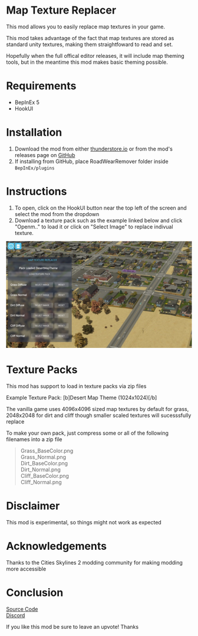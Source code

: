 # Map Texture Replacer

This mod allows you to easily replace map textures in your game.

This mod takes advantage of the fact that map textures are stored as standard unity textures, making them straightfoward to read and set. 

Hopefully when the full offical editor releases, it will include map theming tools, but in the meantime this mod makes basic theming possible.

# Requirements
- BepInEx 5
- HookUI

# Installation
1) Download the mod from either [thunderstore.io](https://thunderstore.io/c/cities-skylines-ii/p/Cgameworld/MapTextureReplacer) or from the mod's releases page on [GitHub](https://github.com/Cgameworld/MapTextureReplacer/releases) 
2) If installing from GitHub, place RoadWearRemover folder inside `BepInEx/plugins` 

# Instructions

1. To open, click on the HookUI button near the top left of the screen and select the mod from the dropdown
2. Download a texture pack such as the example linked below and click "Openm.." to load it or click on "Select Image" to replace indivual texture. 

![Mod Window Opened](/screenshot.jpg)

# Texture Packs

This mod has support to load in texture packs via zip files 

Example Texture Pack: [b]Desert Map Theme (1024x1024)[/b]

The vanilla game uses 4096x4096 sized map textures by default for grass, 2048x2048 for dirt and cliff though smaller scaled textures will sucesssfully replace

To make your own pack, just compress some or all of the following filenames into a zip file

>Grass_BaseColor.png   
Grass_Normal.png  
Dirt_BaseColor.png  
Dirt_Normal.png  
Cliff_BaseColor.png  
Cliff_Normal.png 

# Disclaimer

This mod is experimental, so things might not work as expected

# Acknowledgements

Thanks to the Cities Skylines 2 modding community for making modding more accessible

# Conclusion

[Source Code](https://github.com/Cgameworld/RoadWearRemover/)   
[Discord](https://discord.gg/tDZhaMrgsQ)

If you like this mod be sure to leave an upvote! Thanks